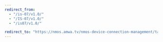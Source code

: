 ```yaml
---
redirect_from:
  - "/is-07/v1.0/"
  - "/IS-07/v1.0/"
  - "/is07/v1.0/"

redirect_to: "https://nmos.amwa.tv/nmos-device-connection-management/tags/v1.0"
---
```

